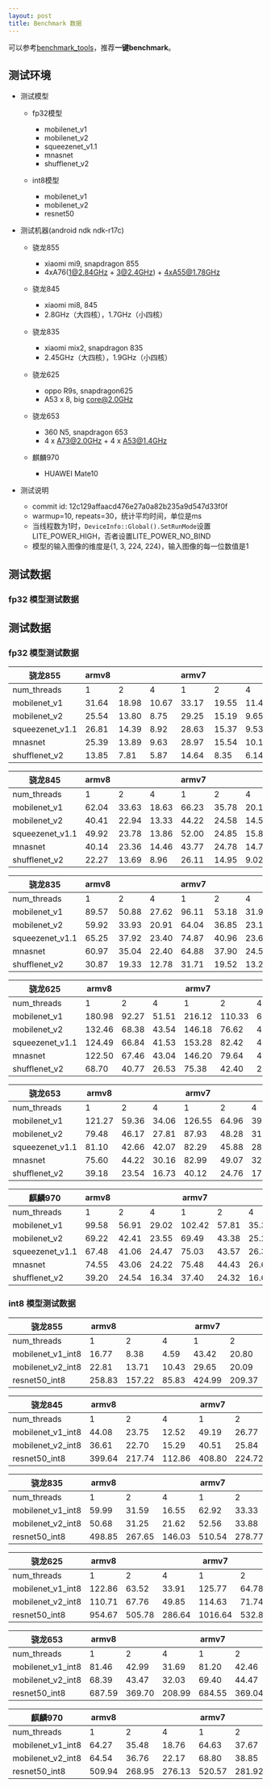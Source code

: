 ```yaml
---
layout: post
title: Benchmark 数据
---
```


可以参考[benchmark_tools](../benchmark_tools)，推荐**一键benchmark**。

## 测试环境

* 测试模型
    * fp32模型
        * mobilenet_v1
        * mobilenet_v2
        * squeezenet_v1.1
        * mnasnet
        * shufflenet_v2
    
    * int8模型
        * mobilenet_v1
        * mobilenet_v2
        * resnet50

* 测试机器(android ndk ndk-r17c)
   *  骁龙855
      * xiaomi mi9, snapdragon 855 
      * 4xA76(1@2.84GHz + 3@2.4GHz) + 4xA55@1.78GHz


   *  骁龙845
      * xiaomi mi8, 845
      * 2.8GHz（大四核），1.7GHz（小四核）

   *  骁龙835
      * xiaomi mix2, snapdragon 835
      * 2.45GHz（大四核），1.9GHz（小四核）
 
   *  骁龙625
      * oppo R9s, snapdragon625
      * A53 x 8, big core@2.0GHz
 
   * 骁龙653
      * 360 N5, snapdragon 653
      * 4 x A73@2.0GHz + 4 x A53@1.4GHz
 
   * 麒麟970
      * HUAWEI Mate10
 
* 测试说明
    * commit id: 12c129affaacd476e27a0a82b235a9d547d33f0f
    * warmup=10, repeats=30，统计平均时间，单位是ms
    * 当线程数为1时，```DeviceInfo::Global().SetRunMode```设置LITE_POWER_HIGH，否者设置LITE_POWER_NO_BIND
    * 模型的输入图像的维度是{1, 3, 224, 224}，输入图像的每一位数值是1
    
## 测试数据

### fp32 模型测试数据

## 测试数据

### fp32 模型测试数据

骁龙855 | armv8 |  |   |armv7  |||
---- | ---- | ---- | ----  |----  |----| ----|
num_threads | 1 | 2 | 4  |1  |2| 4
 mobilenet_v1 | 31.64 | 18.98 | 10.67 | 33.17 | 19.55 | 11.43 
 mobilenet_v2 | 25.54 | 13.80 | 8.75 | 29.25 | 15.19 | 9.65 
 squeezenet_v1.1 | 26.81 | 14.39 | 8.92 | 28.63 | 15.37 | 9.53 
 mnasnet | 25.39 | 13.89 | 9.63	| 28.97	| 15.54	| 10.10 
 shufflenet_v2 | 13.85 | 7.81 | 5.87 | 14.64 | 8.35 | 6.14 

 
 骁龙845 | armv8 |  |   |armv7  |||
---- | ---- | ---- | ----  |----  |----| ----|
num_threads | 1 | 2 | 4  |1  |2| 4
 mobilenet_v1 | 62.04 | 33.63 | 18.63 | 66.23 | 35.78 | 20.14 
 mobilenet_v2 | 40.41 | 22.94 | 13.33 | 44.22 | 24.58 | 14.50 
 squeezenet_v1.1 | 49.92 | 23.78 | 13.86 | 52.00 | 24.85 | 15.87 
 mnasnet | 40.14 | 23.36 | 14.46 | 43.77 | 24.78 | 14.76
 shufflenet_v2 | 22.27 | 13.69 | 8.96 | 26.11 | 14.95 | 9.02 

 
 骁龙835 | armv8 |  |   |armv7  |||
---- | ---- | ---- | ----  |----  |----| ----|
num_threads | 1 | 2 | 4  |1  |2| 4
 mobilenet_v1 | 89.57 | 50.88 | 27.62 | 96.11 | 53.18 | 31.99 
 mobilenet_v2 | 59.92 | 33.93 | 20.91 | 64.04 | 36.85 | 23.10 
 squeezenet_v1.1 | 65.25 | 37.92 | 23.40 | 74.87 | 40.96 | 23.69 
 mnasnet | 60.97 | 35.04 | 22.40 | 64.88 | 37.90 | 24.53
 shufflenet_v2 | 30.87 | 19.33 | 12.78 | 31.71 | 19.52 | 13.25

 
 骁龙625 | armv8 |  |   |armv7  |||
---- | ---- | ---- | ----  |----  |----| ----|
num_threads | 1 | 2 | 4  |1  |2| 4
 mobilenet_v1 | 180.98 | 92.27 | 51.51 | 216.12 | 110.33 | 61.68 
 mobilenet_v2 | 132.46 | 68.38 | 43.54 | 146.18 | 76.62 | 46.21 
 squeezenet_v1.1 | 124.49 | 66.84 | 41.53 | 153.28 | 82.42 | 47.14 
 mnasnet | 122.50 | 67.46 |	43.04 |	146.20 | 79.64 | 48.56 
 shufflenet_v2 | 68.70 | 40.77 | 26.53 | 75.38 | 42.40 | 28.36 

 
 骁龙653 | armv8 |  |   |armv7  |||
---- | ---- | ---- | ----  |----  |----| ----|
num_threads | 1 | 2 | 4  |1  |2| 4
 mobilenet_v1 | 121.27 | 59.36 | 34.06 | 126.55 | 64.96 | 39.23 
 mobilenet_v2 | 79.48 | 46.17 | 27.81 | 87.93 | 48.28 | 31.87 
 squeezenet_v1.1 | 81.10 | 42.66 | 42.07 | 82.29 | 45.88 | 28.84 
 mnasnet | 75.60 | 44.22 | 30.16 | 82.99 | 49.07 | 32.34
 shufflenet_v2 | 39.18 | 23.54 | 16.73 | 40.12 | 24.76 | 17.68 

 

 麒麟970 | armv8 |  |   |armv7  |||
---- | ---- | ---- | ----  |----  |----| ----|
num_threads | 1 | 2 | 4  |1  |2| 4
 mobilenet_v1 | 99.58 | 56.91 | 29.02 | 102.42 | 57.81 | 35.36 
 mobilenet_v2 | 69.22 | 42.41 | 23.55 | 69.49 | 43.38 | 25.26 
 squeezenet_v1.1 | 67.48 | 41.06 | 24.47 | 75.03 | 43.57 | 26.35 
 mnasnet | 74.55 | 43.06 | 24.22 | 75.48 | 44.43 | 26.69 
 shufflenet_v2 | 39.20 | 24.54 | 16.34 | 37.40 | 24.32 | 16.66 

### int8 模型测试数据

骁龙855 | armv8 |  |   |armv7  |||
---- | ---- | ---- | ----  |----  |----| ----|
num_threads | 1 | 2 | 4  |1  |2| 4
 mobilenet_v1_int8 | 16.77 | 8.38 | 4.59 | 43.42 | 20.80 | 10.89 
 mobilenet_v2_int8 | 22.81 | 13.71 | 10.43 | 29.65 | 20.09 | 13.99 
 resnet50_int8 | 258.83 | 157.22 | 85.83 | 424.99 | 209.37 | 112.32 

 骁龙845 | armv8 |  |   |armv7  |||
---- | ---- | ---- | ----  |----  |----| ----|
num_threads | 1 | 2 | 4  |1  |2| 4
 mobilenet_v1_int8 | 44.08 | 23.75 | 12.52 | 49.19 | 26.77 | 13.82 
 mobilenet_v2_int8 | 36.61 | 22.70 | 15.29 | 40.51 | 25.84 | 17.89 
 resnet50_int8 | 399.64 | 217.74 | 112.86 | 408.80 | 224.72 | 122.15 

 骁龙835 | armv8 |  |   |armv7  |||
---- | ---- | ---- | ----  |----  |----| ----|
num_threads | 1 | 2 | 4  |1  |2| 4
 mobilenet_v1_int8 | 59.99 | 31.59 | 16.55 | 62.92 | 33.33 | 17.38 
 mobilenet_v2_int8 | 50.68 | 31.25 | 21.62 | 52.56 | 33.88 | 24.31 
 resnet50_int8 | 498.85 | 267.65 | 146.03 | 510.54 | 278.77 | 155.05

 骁龙625 | armv8 |  |   |armv7  |||
---- | ---- | ---- | ----  |----  |----| ----|
num_threads | 1 | 2 | 4  |1  |2| 4
 mobilenet_v1_int8 | 122.86 | 63.52 | 33.91 | 125.77 | 64.78 | 34.25 
 mobilenet_v2_int8 | 110.71 | 67.76 | 49.85 | 114.63 | 71.74 | 51.73 
 resnet50_int8 | 954.67 | 505.78 | 286.64 | 1016.64 | 532.84 | 305.20

 骁龙653 | armv8 |  |   |armv7  |||
---- | ---- | ---- | ----  |----  |----| ----|
num_threads | 1 | 2 | 4  |1  |2| 4
 mobilenet_v1_int8 | 81.46 | 42.99 | 31.69 | 81.20 | 42.46 | 23.47 
 mobilenet_v2_int8 | 68.39 | 43.47 | 32.03 | 69.40 | 44.47 | 33.46 
 resnet50_int8 | 687.59 | 369.70 | 208.99 | 684.55 | 369.04 | 208.42 

 麒麟970 | armv8 |  |   |armv7  |||
---- | ---- | ---- | ----  |----  |----| ----|
num_threads | 1 | 2 | 4  |1  |2| 4
 mobilenet_v1_int8 | 64.27 | 35.48 | 18.76 | 64.63 | 37.67 | 20.70 
 mobilenet_v2_int8 | 64.54 | 36.76 | 22.17 | 68.80 | 38.85 | 24.30 
 resnet50_int8 | 509.94 | 268.95 | 276.13 | 520.57 | 281.92 | 157.82 

